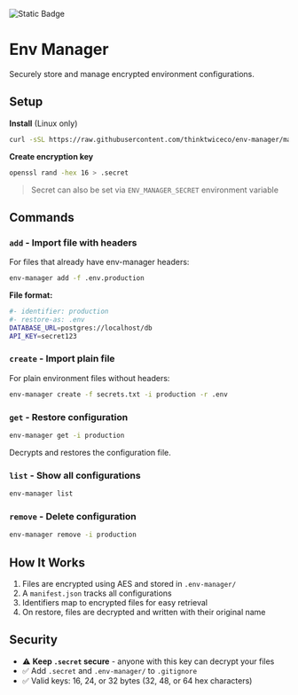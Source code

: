 ![Static Badge](https://img.shields.io/badge/version-0.1.0-blue?style=flat&label=version&labelColor=darkblue&color=black)

# Env Manager

Securely store and manage encrypted environment configurations.

## Setup

**Install** (Linux only)
```bash
curl -sSL https://raw.githubusercontent.com/thinktwiceco/env-manager/master/install.sh | bash
```

**Create encryption key**
```bash
openssl rand -hex 16 > .secret
```
> Secret can also be set via `ENV_MANAGER_SECRET` environment variable

## Commands

### `add` - Import file with headers
For files that already have env-manager headers:
```bash
env-manager add -f .env.production
```

**File format:**
```bash
#- identifier: production
#- restore-as: .env
DATABASE_URL=postgres://localhost/db
API_KEY=secret123
```

### `create` - Import plain file
For plain environment files without headers:
```bash
env-manager create -f secrets.txt -i production -r .env
```

### `get` - Restore configuration
```bash
env-manager get -i production
```
Decrypts and restores the configuration file.

### `list` - Show all configurations
```bash
env-manager list
```

### `remove` - Delete configuration
```bash
env-manager remove -i production
```

## How It Works

1. Files are encrypted using AES and stored in `.env-manager/`
2. A `manifest.json` tracks all configurations
3. Identifiers map to encrypted files for easy retrieval
4. On restore, files are decrypted and written with their original name

## Security

- ⚠️ **Keep `.secret` secure** - anyone with this key can decrypt your files
- ✅ Add `.secret` and `.env-manager/` to `.gitignore`
- ✅ Valid keys: 16, 24, or 32 bytes (32, 48, or 64 hex characters)
